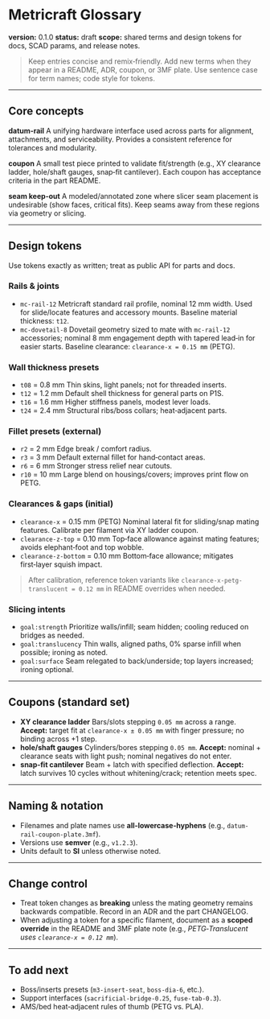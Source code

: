 # Metricraft Glossary

**version:** 0.1.0
**status:** draft
**scope:** shared terms and design tokens for docs, SCAD params, and release notes.

> Keep entries concise and remix‑friendly. Add new terms when they appear in a README, ADR, coupon, or 3MF plate. Use sentence case for term names; code style for tokens.

---

## Core concepts

**datum‑rail**
A unifying hardware interface used across parts for alignment, attachments, and serviceability. Provides a consistent reference for tolerances and modularity.

**coupon**
A small test piece printed to validate fit/strength (e.g., XY clearance ladder, hole/shaft gauges, snap‑fit cantilever). Each coupon has acceptance criteria in the part README.

**seam keep‑out**
A modeled/annotated zone where slicer seam placement is undesirable (show faces, critical fits). Keep seams away from these regions via geometry or slicing.

---

## Design tokens

Use tokens exactly as written; treat as public API for parts and docs.

### Rails & joints

* `mc-rail-12`
  Metricraft standard rail profile, nominal 12 mm width. Used for slide/locate features and accessory mounts. Baseline material thickness: `t12`.
* `mc-dovetail-8`
  Dovetail geometry sized to mate with `mc-rail-12` accessories; nominal 8 mm engagement depth with tapered lead‑in for easier starts. Baseline clearance: `clearance-x = 0.15 mm` (PETG).

### Wall thickness presets

* `t08` = 0.8 mm
  Thin skins, light panels; not for threaded inserts.
* `t12` = 1.2 mm
  Default shell thickness for general parts on P1S.
* `t16` = 1.6 mm
  Higher stiffness panels, modest lever loads.
* `t24` = 2.4 mm
  Structural ribs/boss collars; heat‑adjacent parts.

### Fillet presets (external)

* `r2` = 2 mm
  Edge break / comfort radius.
* `r3` = 3 mm
  Default external fillet for hand‑contact areas.
* `r6` = 6 mm
  Stronger stress relief near cutouts.
* `r10` = 10 mm
  Large blend on housings/covers; improves print flow on PETG.

### Clearances & gaps (initial)

* `clearance-x` = 0.15 mm (PETG)
  Nominal lateral fit for sliding/snap mating features. Calibrate per filament via XY ladder coupon.
* `clearance-z-top` = 0.10 mm
  Top‑face allowance against mating features; avoids elephant‑foot and top wobble.
* `clearance-z-bottom` = 0.10 mm
  Bottom‑face allowance; mitigates first‑layer squish impact.

> After calibration, reference token variants like `clearance-x-petg-translucent = 0.12 mm` in README overrides when needed.

### Slicing intents

* `goal:strength`
  Prioritize walls/infill; seam hidden; cooling reduced on bridges as needed.
* `goal:translucency`
  Thin walls, aligned paths, 0% sparse infill when possible; ironing as noted.
* `goal:surface`
  Seam relegated to back/underside; top layers increased; ironing optional.

---

## Coupons (standard set)

* **XY clearance ladder**
  Bars/slots stepping `0.05 mm` across a range. **Accept:** target fit at `clearance-x ± 0.05 mm` with finger pressure; no binding across +1 step.
* **hole/shaft gauges**
  Cylinders/bores stepping `0.05 mm`. **Accept:** nominal + clearance seats with light push; nominal negatives do not enter.
* **snap‑fit cantilever**
  Beam + latch with specified deflection. **Accept:** latch survives 10 cycles without whitening/crack; retention meets spec.

---

## Naming & notation

* Filenames and plate names use **all‑lowercase‑hyphens** (e.g., `datum-rail-coupon-plate.3mf`).
* Versions use **semver** (e.g., `v1.2.3`).
* Units default to **SI** unless otherwise noted.

---

## Change control

* Treat token changes as **breaking** unless the mating geometry remains backwards compatible. Record in an ADR and the part CHANGELOG.
* When adjusting a token for a specific filament, document as a **scoped override** in the README and 3MF plate note (e.g., *PETG‑Translucent uses `clearance-x = 0.12 mm`*).

---

## To add next

* Boss/inserts presets (`m3-insert-seat`, `boss-dia-6`, etc.).
* Support interfaces (`sacrificial‑bridge‑0.25`, `fuse‑tab‑0.3`).
* AMS/bed heat‑adjacent rules of thumb (PETG vs. PLA).
